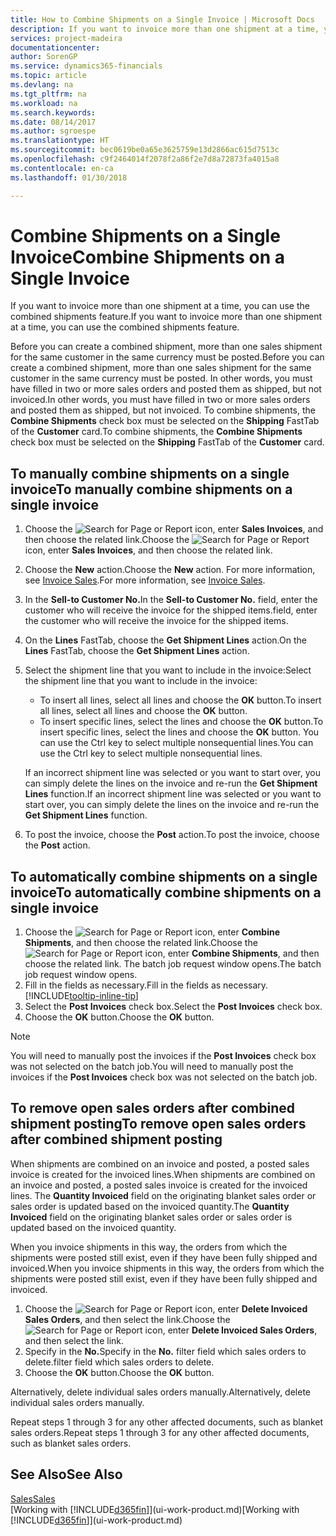 ```yaml
---
title: How to Combine Shipments on a Single Invoice | Microsoft Docs
description: If you want to invoice more than one shipment at a time, you can use the combined shipments feature.
services: project-madeira
documentationcenter: 
author: SorenGP
ms.service: dynamics365-financials
ms.topic: article
ms.devlang: na
ms.tgt_pltfrm: na
ms.workload: na
ms.search.keywords: 
ms.date: 08/14/2017
ms.author: sgroespe
ms.translationtype: HT
ms.sourcegitcommit: bec0619be0a65e3625759e13d2866ac615d7513c
ms.openlocfilehash: c9f2464014f2078f2a86f2e7d8a72873fa4015a8
ms.contentlocale: en-ca
ms.lasthandoff: 01/30/2018

---
```

# <a name="combine-shipments-on-a-single-invoice"></a><span data-ttu-id="2c0f9-103">Combine Shipments on a Single Invoice</span><span class="sxs-lookup"><span data-stu-id="2c0f9-103">Combine Shipments on a Single Invoice</span></span>
<span data-ttu-id="2c0f9-104">If you want to invoice more than one shipment at a time, you can use the combined shipments feature.</span><span class="sxs-lookup"><span data-stu-id="2c0f9-104">If you want to invoice more than one shipment at a time, you can use the combined shipments feature.</span></span>  

 <span data-ttu-id="2c0f9-105">Before you can create a combined shipment, more than one sales shipment for the same customer in the same currency must be posted.</span><span class="sxs-lookup"><span data-stu-id="2c0f9-105">Before you can create a combined shipment, more than one sales shipment for the same customer in the same currency must be posted.</span></span> <span data-ttu-id="2c0f9-106">In other words, you must have filled in two or more sales orders and posted them as shipped, but not invoiced.</span><span class="sxs-lookup"><span data-stu-id="2c0f9-106">In other words, you must have filled in two or more sales orders and posted them as shipped, but not invoiced.</span></span> <span data-ttu-id="2c0f9-107">To combine shipments, the **Combine Shipments** check box must be selected on the **Shipping** FastTab of the **Customer** card.</span><span class="sxs-lookup"><span data-stu-id="2c0f9-107">To combine shipments, the **Combine Shipments** check box must be selected on the **Shipping** FastTab of the **Customer** card.</span></span>  

## <a name="to-manually-combine-shipments-on-a-single-invoice"></a><span data-ttu-id="2c0f9-108">To manually combine shipments on a single invoice</span><span class="sxs-lookup"><span data-stu-id="2c0f9-108">To manually combine shipments on a single invoice</span></span>  
1. <span data-ttu-id="2c0f9-109">Choose the ![Search for Page or Report](media/ui-search/search_small.png "Search for Page or Report icon") icon, enter **Sales Invoices**, and then choose the related link.</span><span class="sxs-lookup"><span data-stu-id="2c0f9-109">Choose the ![Search for Page or Report](media/ui-search/search_small.png "Search for Page or Report icon") icon, enter **Sales Invoices**, and then choose the related link.</span></span>  
2. <span data-ttu-id="2c0f9-110">Choose the **New** action.</span><span class="sxs-lookup"><span data-stu-id="2c0f9-110">Choose the **New** action.</span></span> <span data-ttu-id="2c0f9-111">For more information, see [Invoice Sales](sales-how-invoice-sales.md).</span><span class="sxs-lookup"><span data-stu-id="2c0f9-111">For more information, see [Invoice Sales](sales-how-invoice-sales.md).</span></span>
3. <span data-ttu-id="2c0f9-112">In the **Sell-to Customer No.**</span><span class="sxs-lookup"><span data-stu-id="2c0f9-112">In the **Sell-to Customer No.**</span></span> <span data-ttu-id="2c0f9-113">field, enter the customer who will receive the invoice for the shipped items.</span><span class="sxs-lookup"><span data-stu-id="2c0f9-113">field, enter the customer who will receive the invoice for the shipped items.</span></span>  
4. <span data-ttu-id="2c0f9-114">On the **Lines** FastTab, choose the **Get Shipment Lines** action.</span><span class="sxs-lookup"><span data-stu-id="2c0f9-114">On the **Lines** FastTab, choose the **Get Shipment Lines** action.</span></span>  
5. <span data-ttu-id="2c0f9-115">Select the shipment line that you want to include in the invoice:</span><span class="sxs-lookup"><span data-stu-id="2c0f9-115">Select the shipment line that you want to include in the invoice:</span></span>  

    - <span data-ttu-id="2c0f9-116">To insert all lines, select all lines and choose the **OK** button.</span><span class="sxs-lookup"><span data-stu-id="2c0f9-116">To insert all lines, select all lines and choose the **OK** button.</span></span>  
    - <span data-ttu-id="2c0f9-117">To insert specific lines, select the lines and choose the **OK** button.</span><span class="sxs-lookup"><span data-stu-id="2c0f9-117">To insert specific lines, select the lines and choose the **OK** button.</span></span> <span data-ttu-id="2c0f9-118">You can use the Ctrl key to select multiple nonsequential lines.</span><span class="sxs-lookup"><span data-stu-id="2c0f9-118">You can use the Ctrl key to select multiple nonsequential lines.</span></span>  

    <span data-ttu-id="2c0f9-119">If an incorrect shipment line was selected or you want to start over, you can simply delete the lines on the invoice and re-run the **Get Shipment Lines** function.</span><span class="sxs-lookup"><span data-stu-id="2c0f9-119">If an incorrect shipment line was selected or you want to start over, you can simply delete the lines on the invoice and re-run the **Get Shipment Lines** function.</span></span>  
7. <span data-ttu-id="2c0f9-120">To post the invoice, choose the **Post** action.</span><span class="sxs-lookup"><span data-stu-id="2c0f9-120">To post the invoice, choose the **Post** action.</span></span>  

## <a name="to-automatically-combine-shipments-on-a-single-invoice"></a><span data-ttu-id="2c0f9-121">To automatically combine shipments on a single invoice</span><span class="sxs-lookup"><span data-stu-id="2c0f9-121">To automatically combine shipments on a single invoice</span></span>  
1. <span data-ttu-id="2c0f9-122">Choose the ![Search for Page or Report](media/ui-search/search_small.png "Search for Page or Report icon") icon, enter **Combine Shipments**, and then choose the related link.</span><span class="sxs-lookup"><span data-stu-id="2c0f9-122">Choose the ![Search for Page or Report](media/ui-search/search_small.png "Search for Page or Report icon") icon, enter **Combine Shipments**, and then choose the related link.</span></span> <span data-ttu-id="2c0f9-123">The batch job request window opens.</span><span class="sxs-lookup"><span data-stu-id="2c0f9-123">The batch job request window opens.</span></span>  
2. <span data-ttu-id="2c0f9-124">Fill in the fields as necessary.</span><span class="sxs-lookup"><span data-stu-id="2c0f9-124">Fill in the fields as necessary.</span></span> [!INCLUDE[tooltip-inline-tip](includes/tooltip-inline-tip_md.md)]
3. <span data-ttu-id="2c0f9-125">Select the **Post Invoices** check box.</span><span class="sxs-lookup"><span data-stu-id="2c0f9-125">Select the **Post Invoices** check box.</span></span>  
4.  <span data-ttu-id="2c0f9-126">Choose the **OK** button.</span><span class="sxs-lookup"><span data-stu-id="2c0f9-126">Choose the **OK** button.</span></span>  

> [!NOTE]  
>  <span data-ttu-id="2c0f9-127">You will need to manually post the invoices if the **Post Invoices** check box was not selected on the batch job.</span><span class="sxs-lookup"><span data-stu-id="2c0f9-127">You will need to manually post the invoices if the **Post Invoices** check box was not selected on the batch job.</span></span>  

## <a name="to-remove-open-sales-orders-after-combined-shipment-posting"></a><span data-ttu-id="2c0f9-128">To remove open sales orders after combined shipment posting</span><span class="sxs-lookup"><span data-stu-id="2c0f9-128">To remove open sales orders after combined shipment posting</span></span> 
<span data-ttu-id="2c0f9-129">When shipments are combined on an invoice and posted, a posted sales invoice is created for the invoiced lines.</span><span class="sxs-lookup"><span data-stu-id="2c0f9-129">When shipments are combined on an invoice and posted, a posted sales invoice is created for the invoiced lines.</span></span> <span data-ttu-id="2c0f9-130">The **Quantity Invoiced** field on the originating blanket sales order or sales order is updated based on the invoiced quantity.</span><span class="sxs-lookup"><span data-stu-id="2c0f9-130">The **Quantity Invoiced** field on the originating blanket sales order or sales order is updated based on the invoiced quantity.</span></span>  

<span data-ttu-id="2c0f9-131">When you invoice shipments in this way, the orders from which the shipments were posted still exist, even if they have been fully shipped and invoiced.</span><span class="sxs-lookup"><span data-stu-id="2c0f9-131">When you invoice shipments in this way, the orders from which the shipments were posted still exist, even if they have been fully shipped and invoiced.</span></span>   

1. <span data-ttu-id="2c0f9-132">Choose the ![Search for Page or Report](media/ui-search/search_small.png "Search for Page or Report icon") icon, enter **Delete Invoiced Sales Orders**, and then select the link.</span><span class="sxs-lookup"><span data-stu-id="2c0f9-132">Choose the ![Search for Page or Report](media/ui-search/search_small.png "Search for Page or Report icon") icon, enter **Delete Invoiced Sales Orders**, and then select the link.</span></span>  
2. <span data-ttu-id="2c0f9-133">Specify in the **No.**</span><span class="sxs-lookup"><span data-stu-id="2c0f9-133">Specify in the **No.**</span></span> <span data-ttu-id="2c0f9-134">filter field which sales orders to delete.</span><span class="sxs-lookup"><span data-stu-id="2c0f9-134">filter field which sales orders to delete.</span></span>  
3. <span data-ttu-id="2c0f9-135">Choose the **OK** button.</span><span class="sxs-lookup"><span data-stu-id="2c0f9-135">Choose the **OK** button.</span></span>  

<span data-ttu-id="2c0f9-136">Alternatively, delete individual sales orders manually.</span><span class="sxs-lookup"><span data-stu-id="2c0f9-136">Alternatively, delete individual sales orders manually.</span></span>  

<span data-ttu-id="2c0f9-137">Repeat steps 1 through 3 for any other affected documents, such as blanket sales orders.</span><span class="sxs-lookup"><span data-stu-id="2c0f9-137">Repeat steps 1 through 3 for any other affected documents, such as blanket sales orders.</span></span>

## <a name="see-also"></a><span data-ttu-id="2c0f9-138">See Also</span><span class="sxs-lookup"><span data-stu-id="2c0f9-138">See Also</span></span>  
[<span data-ttu-id="2c0f9-139">Sales</span><span class="sxs-lookup"><span data-stu-id="2c0f9-139">Sales</span></span>](sales-manage-sales.md)  
<span data-ttu-id="2c0f9-140">[Working with [!INCLUDE[d365fin](includes/d365fin_md.md)]](ui-work-product.md)</span><span class="sxs-lookup"><span data-stu-id="2c0f9-140">[Working with [!INCLUDE[d365fin](includes/d365fin_md.md)]](ui-work-product.md)</span></span>

